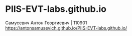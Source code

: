 # PIIS-EVT-labs.github.io  
Самусевич Антон Георгиевич | 110901  
https://antonsamusevich.github.io/PIIS-EVT-labs.github.io/
